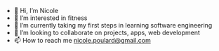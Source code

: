 - 👋 Hi, I’m Nicole
- 👀 I’m interested in fitness
- 🌱 I’m currently taking my first steps in learning software engineering
- 💞️ I’m looking to collaborate on projects, apps, web development
- 📫 How to reach me nicole.poulard@gmail.com

<!---
NicRead2022/NicRead2022 is a ✨ special ✨ repository because its `README.md` (this file) appears on your GitHub profile.
You can click the Preview link to take a look at your changes.
--->
